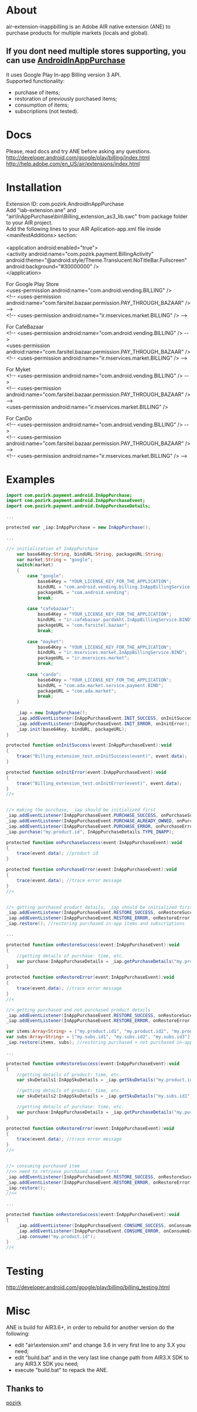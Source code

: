 # About
air-extension-inappbilling is an Adobe AIR native extension (ANE) to purchase products for multiple markets (locals and global).<br />

## If you dont need multiple stores supporting, you can use [AndroidInAppPurchase](https://github.com/pozirk/AndroidInAppPurchase)


It uses Google Play In-app Billing version 3 API.<br />
Supported functionality:<br />
- purchase of items;<br />
- restoration of previously purchased items;<br />
- consumption of items;<br />
- subscriptions (not tested).<br />

# Docs
Please, read docs and try ANE before asking any questions.<br />
http://developer.android.com/google/play/billing/index.html<br />
http://help.adobe.com/en_US/air/extensions/index.html<br />


# Installation
Extension ID: com.pozirk.AndroidInAppPurchase<br />
Add "iab-extension.ane" and "air\InAppPurchase\bin\Billing_extension_as3_lib.swc" from package folder to your AIR project.<br />
Add the following lines to your AIR Aplication-app.xml file inside &lt;manifestAdditions&gt; section:<br />
<br />
&lt;application android:enabled="true"&gt;<br />
	&lt;activity android:name="com.pozirk.payment.BillingActivity" android:theme="@android:style/Theme.Translucent.NoTitleBar.Fullscreen" android:background="#30000000" /&gt;<br />
&lt;/application&gt;<br />

For Google Play Store <br />
&lt;uses-permission android:name="com.android.vending.BILLING" /&gt;<br />
&lt;!-- &lt;uses-permission android:name="com.farsitel.bazaar.permission.PAY_THROUGH_BAZAAR" /&gt; --&gt;<br />
&lt;!-- &lt;uses-permission android:name="ir.mservices.market.BILLING" /&gt; --&gt;<br />

For CafeBazaar <br />
&lt;!-- &lt;uses-permission android:name="com.android.vending.BILLING" /&gt; --&gt;<br />
&lt;uses-permission android:name="com.farsitel.bazaar.permission.PAY_THROUGH_BAZAAR" /&gt;<br />
&lt;!-- &lt;uses-permission android:name="ir.mservices.market.BILLING" /&gt; --&gt;<br />

For Myket <br />
&lt;!-- &lt;uses-permission android:name="com.android.vending.BILLING" /&gt; --&gt;<br />
&lt;!-- &lt;uses-permission android:name="com.farsitel.bazaar.permission.PAY_THROUGH_BAZAAR" /&gt; --&gt;<br />
&lt;uses-permission android:name="ir.mservices.market.BILLING" /&gt;<br />

For CanDo <br />
&lt;!-- &lt;uses-permission android:name="com.android.vending.BILLING" /&gt; --&gt;<br />
&lt;!-- &lt;uses-permission android:name="com.farsitel.bazaar.permission.PAY_THROUGH_BAZAAR" /&gt; --&gt;<br />
&lt;!-- &lt;uses-permission android:name="ir.mservices.market.BILLING" /&gt; --&gt;<br />

# Examples
```actionscript
import com.pozirk.payment.android.InAppPurchase;
import com.pozirk.payment.android.InAppPurchaseEvent;
import com.pozirk.payment.android.InAppPurchaseDetails;

...

protected var _iap:InAppPurchase = new InAppPurchase();

...

//> initialization of InAppPurchase
	var base64Key:String, bindURL:String, packageURL:String;
	var market:String = "google";
	switch(market)
	{
		case "google":
			base64Key = "YOUR_LICENSE_KEY_FOR_THE_APPLICATION";
			bindURL = "com.android.vending.billing.InAppBillingService.BIND";
			packageURL = "com.android.vending";
			break;
		
		case "cafebazaar":
			base64Key = "YOUR_LICENSE_KEY_FOR_THE_APPLICATION";
			bindURL = "ir.cafebazaar.pardakht.InAppBillingService.BIND";
			packageURL = "com.farsitel.bazaar";
			break;
		
		case "mayket":
			base64Key = "YOUR_LICENSE_KEY_FOR_THE_APPLICATION";
			bindURL = "ir.mservices.market.InAppBillingService.BIND";
			packageURL = "ir.mservices.market";
			break;
		
		case "cando":
			base64Key = "YOUR_LICENSE_KEY_FOR_THE_APPLICATION";
			bindURL = "com.ada.market.service.payment.BIND";
			packageURL = "com.ada.market";
			break;
	}			
	
	_iap = new InAppPurchase();
	_iap.addEventListener(InAppPurchaseEvent.INIT_SUCCESS, onInitSuccess);
	_iap.addEventListener(InAppPurchaseEvent.INIT_ERROR, onInitError);
	_iap.init(base64Key, bindURL, packageURL);
}

protected function onInitSuccess(event:InAppPurchaseEvent):void
{
	trace("Billing_extension_test.onInitSuccess(event)", event.data);
}

protected function onInitError(event:InAppPurchaseEvent):void
{
	trace("Billing_extension_test.onInitError(event)", event.data);
}
//<


//> making the purchase, _iap should be initialized first
_iap.addEventListener(InAppPurchaseEvent.PURCHASE_SUCCESS, onPurchaseSuccess);
_iap.addEventListener(InAppPurchaseEvent.PURCHASE_ALREADY_OWNED, onPurchaseSuccess);
_iap.addEventListener(InAppPurchaseEvent.PURCHASE_ERROR, onPurchaseError);
_iap.purchase("my.product.id", InAppPurchaseDetails.TYPE_INAPP);

protected function onPurchaseSuccess(event:InAppPurchaseEvent):void
{
	trace(event.data); //product id
}

protected function onPurchaseError(event:InAppPurchaseEvent):void
{
	trace(event.data); //trace error message
}
//<


//> getting purchased product details, _iap should be initialized first
_iap.addEventListener(InAppPurchaseEvent.RESTORE_SUCCESS, onRestoreSuccess);
_iap.addEventListener(InAppPurchaseEvent.RESTORE_ERROR, onRestoreError);
_iap.restore(); //restoring purchased in-app items and subscriptions

...

protected function onRestoreSuccess(event:InAppPurchaseEvent):void
{
	//getting details of purchase: time, etc.
	var purchase:InAppPurchaseDetails = _iap.getPurchaseDetails("my.product.id");
}

protected function onRestoreError(event:InAppPurchaseEvent):void
{
	trace(event.data); //trace error message
}
//<

//> getting purchased and not purchased product details
_iap.addEventListener(InAppPurchaseEvent.RESTORE_SUCCESS, onRestoreSuccess);
_iap.addEventListener(InAppPurchaseEvent.RESTORE_ERROR, onRestoreError);

var items:Array<String> = ["my.product.id1", "my.product.id2", "my.product.id3"];
var subs:Array<String> = ["my.subs.id1", "my.subs.id2", "my.subs.id3"];
_iap.restore(items, subs); //restoring purchased + not purchased in-app items and subscriptions

...

protected function onRestoreSuccess(event:InAppPurchaseEvent):void
{
	//getting details of product: time, etc.
	var skuDetails1:InAppSkuDetails = _iap.getSkuDetails("my.product.id1");

	//getting details of product: time, etc.
	var skuDetails2:InAppSkuDetails = _iap.getSkuDetails("my.subs.id1");

	//getting details of purchase: time, etc.
	var purchase:InAppPurchaseDetails = _iap.getPurchaseDetails("my.purchased.product.id");
}

protected function onRestoreError(event:InAppPurchaseEvent):void
{
	trace(event.data); //trace error message
}
//<


//> consuming purchased item
//>> need to retrieve purchased items first
_iap.addEventListener(InAppPurchaseEvent.RESTORE_SUCCESS, onRestoreSuccess);
_iap.addEventListener(InAppPurchaseEvent.RESTORE_ERROR, onRestoreError);
_iap.restore();
//<<

...

protected function onRestoreSuccess(event:InAppPurchaseEvent):void
{
	_iap.addEventListener(InAppPurchaseEvent.CONSUME_SUCCESS, onConsumeSuccess);
	_iap.addEventListener(InAppPurchaseEvent.CONSUME_ERROR, onConsumeError);
	_iap.consume("my.product.id");
}
//<
```

# Testing
http://developer.android.com/google/play/billing/billing_testing.html


# Misc
ANE is build for AIR3.6+, in order to rebuild for another version do the following:<br />
- edit "air\extension.xml" and change 3.6 in very first line to any 3.X you need;<br />
- edit "build.bat" and in the very last line change path from AIR3.X SDK to any AIR3.X SDK you need;<br />
- execute "build.bat" to repack the ANE.<br />



## Thanks to
[pozirk](https://github.com/pozirk/AndroidInAppPurchase)
